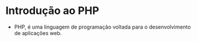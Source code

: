 # Introdução ao PHP
- PHP, é uma linguagem de programação voltada para o desenvolvimento de aplicações web.
